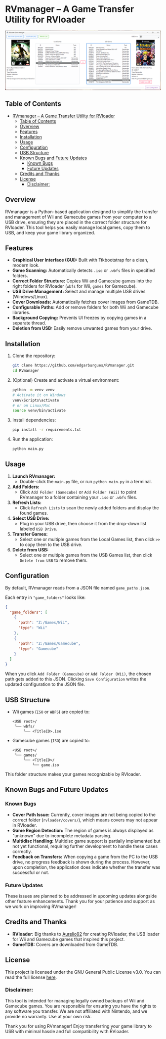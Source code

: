 # RVmanager – A Game Transfer Utility for RVloader

![RVmanager Screenshot](assets/screenshot.png)

## Table of Contents

- [RVmanager – A Game Transfer Utility for RVloader](#rvmanager--a-game-transfer-utility-for-rvloader)
  - [Table of Contents](#table-of-contents)
  - [Overview](#overview)
  - [Features](#features)
  - [Installation](#installation)
  - [Usage](#usage)
  - [Configuration](#configuration)
  - [USB Structure](#usb-structure)
  - [Known Bugs and Future Updates](#known-bugs-and-future-updates)
    - [Known Bugs](#known-bugs)
    - [Future Updates](#future-updates)
  - [Credits and Thanks](#credits-and-thanks)
  - [License](#license)
    - [Disclaimer:](#disclaimer)

## Overview

RVmanager is a Python-based application designed to simplify the transfer and management of Wii and Gamecube games from your computer to a USB drive, ensuring they are placed in the correct folder structure for RVloader. This tool helps you easily manage local games, copy them to USB, and keep your game library organized.

## Features

- **Graphical User Interface (GUI):** Built with Ttkbootstrap for a clean, modern look.
- **Game Scanning:** Automatically detects `.iso` or `.wbfs` files in specified folders.
- **Correct Folder Structure:** Copies Wii and Gamecube games into the right folders for RVloader (`wbfs` for Wii, `games` for Gamecube).
- **USB Drive Management:** Select and manage multiple USB drives (Windows/Linux).
- **Cover Downloads:** Automatically fetches cover images from GameTDB.
- **Configurable Paths:** Add or remove folders for both Wii and Gamecube libraries.
- **Background Copying:** Prevents UI freezes by copying games in a separate thread.
- **Deletion from USB:** Easily remove unwanted games from your drive.

## Installation

1. Clone the repository:

   ```bash
   git clone https://github.com/edgarburgues/RVmanager.git
   cd RVmanager
   ```

2. (Optional) Create and activate a virtual environment:

   ```bash
   python -m venv venv
   # Activate it on Windows
   venv\Scripts\activate
   # or on Linux/Mac
   source venv/bin/activate
   ```

3. Install dependencies:

   ```bash
   pip install -r requirements.txt
   ```

4. Run the application:
   ```bash
   python main.py
   ```

## Usage

1. **Launch RVmanager:**
   - Double-click the `main.py` file, or run `python main.py` in a terminal.
2. **Add Folders:**
   - Click `Add Folder (Gamecube)` or `Add Folder (Wii)` to point RVmanager to a folder containing your `.iso` or `.wbfs` files.
3. **Refresh Lists:**
   - Click `Refresh Lists` to scan the newly added folders and display the found games.
4. **Select USB Drive:**
   - Plug in your USB drive, then choose it from the drop-down list labeled `USB Drive`.
5. **Transfer Games:**
   - Select one or multiple games from the Local Games list, then click `>>` to copy them to the USB drive.
6. **Delete from USB:**
   - Select one or multiple games from the USB Games list, then click `Delete from USB` to remove them.

## Configuration

By default, RVmanager reads from a JSON file named `game_paths.json`.

Each entry in `"game_folders"` looks like:

```json
{
  "game_folders": [
    {
      "path": "Z:/Games/Wii",
      "type": "Wii"
    },
    {
      "path": "Z:/Games/Gamecube",
      "type": "Gamecube"
    }
  ]
}
```

When you click `Add Folder (Gamecube)` or `Add Folder (Wii)`, the chosen path gets added to this JSON.
Clicking `Save Configuration` writes the updated configuration to the JSON file.

## USB Structure

- Wii games (`ISO` or `WBFS`) are copied to:

  ```
  <USB root>/
   └── wbfs/
       └── <TitleID>.iso
  ```

- Gamecube games (`ISO`) are copied to:
  ```
  <USB root>/
   └── games/
       └── <TitleID>/
           └── game.iso
  ```

This folder structure makes your games recognizable by RVloader.

## Known Bugs and Future Updates

### Known Bugs

- **Cover Path Issue:** Currently, cover images are not being copied to the correct folder (`rvloader/covers/`), which means covers may not appear in RVloader.
- **Game Region Detection:** The region of games is always displayed as "unknown" due to incomplete metadata parsing.
- **Multidisc Handling:** Multidisc game support is partially implemented but not yet functional, requiring further development to handle these cases correctly.
- **Feedback on Transfers:** When copying a game from the PC to the USB drive, no progress feedback is shown during the process. However, upon completion, the application does indicate whether the transfer was successful or not.

### Future Updates

These issues are planned to be addressed in upcoming updates alongside other feature enhancements. Thank you for your patience and support as we work on improving RVmanager!

## Credits and Thanks

- **RVloader:** Big thanks to [Aurelio92](https://github.com/Aurelio92) for creating RVloader, the USB loader for Wii and Gamecube games that inspired this project.
- **GameTDB:** Covers are downloaded from GameTDB.

## License

This project is licensed under the GNU General Public License v3.0. You can read the full license [here](LICENSE).

### Disclaimer:

This tool is intended for managing legally owned backups of Wii and Gamecube games. You are responsible for ensuring you have the rights to any software you transfer. We are not affiliated with Nintendo, and we provide no warranty. Use at your own risk.

Thank you for using RVmanager! Enjoy transferring your game library to USB with minimal hassle and full compatibility with RVloader.
